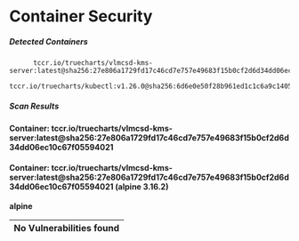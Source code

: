 # Container Security

##### Detected Containers

          tccr.io/truecharts/vlmcsd-kms-server:latest@sha256:27e806a1729fd17c46cd7e757e49683f15b0cf2d6d34dd06ec10c67f05594021
          tccr.io/truecharts/kubectl:v1.26.0@sha256:6d6e0e50f28b961ed1c1c6a9c140553238641591fbdc9ac7c1a348636f78c552

##### Scan Results

**Container: tccr.io/truecharts/vlmcsd-kms-server:latest@sha256:27e806a1729fd17c46cd7e757e49683f15b0cf2d6d34dd06ec10c67f05594021**

#### Container: tccr.io/truecharts/vlmcsd-kms-server:latest@sha256:27e806a1729fd17c46cd7e757e49683f15b0cf2d6d34dd06ec10c67f05594021 (alpine 3.16.2)
    

**alpine**

      
| No Vulnerabilities found         |
|:---------------------------------|

      

